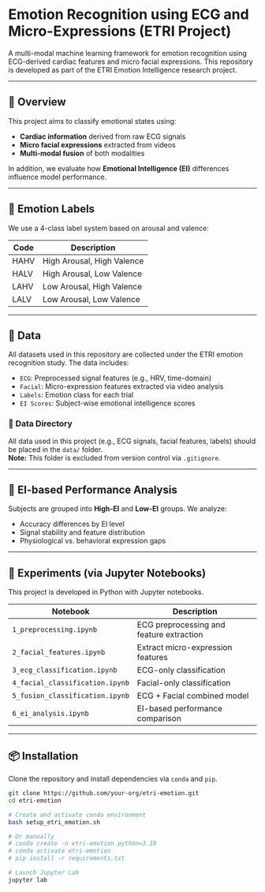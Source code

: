 # Emotion Recognition using ECG and Micro-Expressions (ETRI Project)

A multi-modal machine learning framework for emotion recognition using ECG-derived cardiac features and micro facial expressions. This repository is developed as part of the ETRI Emotion Intelligence research project.

---

## 📌 Overview

This project aims to classify emotional states using:

- **Cardiac information** derived from raw ECG signals
- **Micro facial expressions** extracted from videos
- **Multi-modal fusion** of both modalities

In addition, we evaluate how **Emotional Intelligence (EI)** differences influence model performance.

---

## 🎯 Emotion Labels

We use a 4-class label system based on arousal and valence:

| Code  | Description                  |
|-------|------------------------------|
| HAHV  | High Arousal, High Valence   |
| HALV  | High Arousal, Low Valence    |
| LAHV  | Low Arousal, High Valence    |
| LALV  | Low Arousal, Low Valence     |

---

## 📁 Data

All datasets used in this repository are collected under the ETRI emotion recognition study. The data includes:

- `ECG`: Preprocessed signal features (e.g., HRV, time-domain)
- `Facial`: Micro-expression features extracted via video analysis
- `Labels`: Emotion class for each trial
- `EI Scores`: Subject-wise emotional intelligence scores

### 📁 Data Directory

All data used in this project (e.g., ECG signals, facial features, labels) should be placed in the `data/` folder.  
**Note:** This folder is excluded from version control via `.gitignore`.

---

## 🧠 EI-based Performance Analysis

Subjects are grouped into **High-EI** and **Low-EI** groups. We analyze:

- Accuracy differences by EI level
- Signal stability and feature distribution
- Physiological vs. behavioral expression gaps

---

## 🔬 Experiments (via Jupyter Notebooks)

This project is developed in Python with Jupyter notebooks.

| Notebook                                 | Description                                |
|------------------------------------------|--------------------------------------------|
| `1_preprocessing.ipynb`                  | ECG preprocessing and feature extraction   |
| `2_facial_features.ipynb`                | Extract micro-expression features          |
| `3_ecg_classification.ipynb`             | ECG-only classification                    |
| `4_facial_classification.ipynb`          | Facial-only classification                 |
| `5_fusion_classification.ipynb`          | ECG + Facial combined model                |
| `6_ei_analysis.ipynb`                    | EI-based performance comparison            |

---

## 📦 Installation

Clone the repository and install dependencies via `conda` and `pip`.

```bash
git clone https://github.com/your-org/etri-emotion.git
cd etri-emotion

# Create and activate conda environment
bash setup_etri_emotion.sh

# Or manually
# conda create -n etri-emotion python=3.10
# conda activate etri-emotion
# pip install -r requirements.txt

# Launch Jupyter Lab
jupyter lab

